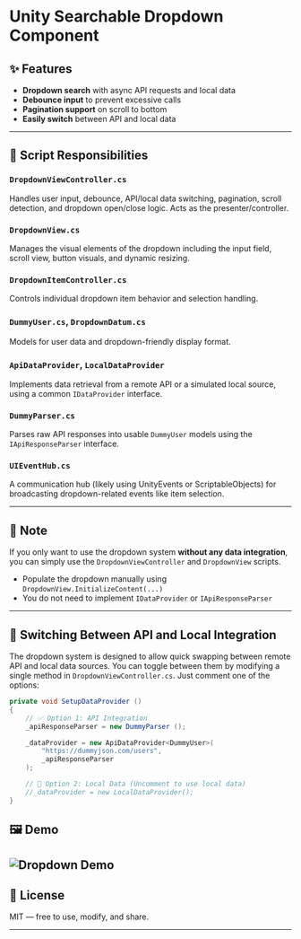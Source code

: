 
# Unity Searchable Dropdown Component

## ✨ Features

- **Dropdown search** with async API requests and local data
- **Debounce input** to prevent excessive calls
- **Pagination support** on scroll to bottom
- **Easily switch** between API and local data

---

## 📜 Script Responsibilities

### `DropdownViewController.cs`
Handles user input, debounce, API/local data switching, pagination, scroll detection, and dropdown open/close logic. Acts as the presenter/controller.

### `DropdownView.cs`
Manages the visual elements of the dropdown including the input field, scroll view, button visuals, and dynamic resizing.

### `DropdownItemController.cs`
Controls individual dropdown item behavior and selection handling.

### `DummyUser.cs`, `DropdownDatum.cs`
Models for user data and dropdown-friendly display format.

### `ApiDataProvider`, `LocalDataProvider`
Implements data retrieval from a remote API or a simulated local source, using a common `IDataProvider` interface.

### `DummyParser.cs`
Parses raw API responses into usable `DummyUser` models using the `IApiResponseParser` interface.

### `UIEventHub.cs`
A communication hub (likely using UnityEvents or ScriptableObjects) for broadcasting dropdown-related events like item selection.

---

## 📝 Note

If you only want to use the dropdown system **without any data integration**,  
you can simply use the `DropdownViewController` and `DropdownView` scripts.

- Populate the dropdown manually using `DropdownView.InitializeContent(...)`
- You do not need to implement `IDataProvider` or `IApiResponseParser`

---

## 🔁 Switching Between API and Local Integration

The dropdown system is designed to allow quick swapping between remote API and local data sources. You can toggle between them by modifying a single method in `DropdownViewController.cs`. Just comment one of the options:

```csharp
private void SetupDataProvider ()
{
    // ✅ Option 1: API Integration
    _apiResponseParser = new DummyParser ();

    _dataProvider = new ApiDataProvider<DummyUser>(
        "https://dummyjson.com/users",
        _apiResponseParser
    );

    // 🔁 Option 2: Local Data (Uncomment to use local data)
    //_dataProvider = new LocalDataProvider();
}
```
## 🖼️ Demo
![Dropdown Demo](Docs/dropdown-demo.gif)
---

## 📄 License

MIT — free to use, modify, and share.

---